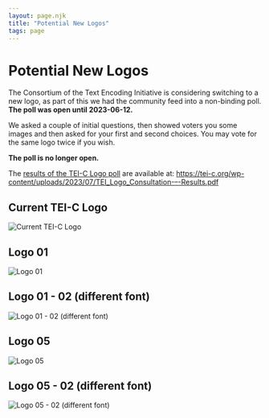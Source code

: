 ```yaml
---
layout: page.njk
title: "Potential New Logos"
tags: page
---
```

# Potential New Logos
The Consortium of the Text Encoding Initiative is considering switching to a new logo, as part of this we had the community feed into a non-binding poll. **The poll was open until 2023-06-12.**


We asked a couple of initial questions, then showed voters you some images and then asked for your first and second choices. You may vote for the same logo twice if you wish.

**The poll is no longer open.**

The [results of the TEI-C Logo poll](https://tei-c.org/wp-content/uploads/2023/07/TEI_Logo_Consultation-–-Results.pdf) are available at: <https://tei-c.org/wp-content/uploads/2023/07/TEI_Logo_Consultation-–-Results.pdf>

Current TEI-C Logo
------------------



![Current TEI-C Logo](https://tei-c.org/wp-content/uploads/2023/05/TEI-175.jpg)


Logo 01
-------


![Logo 01 ](https://tei-c.org/wp-content/uploads/2023/05/OriginalLogo01.png)
 


Logo 01 - 02 (different font)
-----------------------------


![Logo 01 - 02 (different font)](https://tei-c.org/wp-content/uploads/2023/05/Logo1-differentFont.png)
 


Logo 05
-------


![Logo 05](https://tei-c.org/wp-content/uploads/2023/05/originalLogo05.png)
 


Logo 05 - 02 (different font)
-----------------------------


![Logo 05 - 02 (different font)](https://tei-c.org/wp-content/uploads/2023/05/Logo05-02-NewFont.png)
